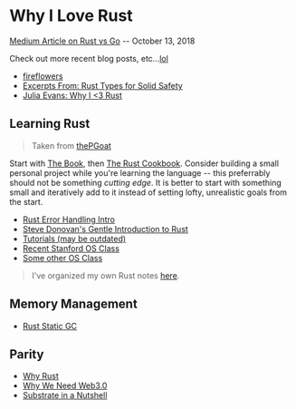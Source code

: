 # Why I Love Rust

[Medium Article on Rust vs Go](https://medium.com/@george3d6/the-success-of-go-heralds-that-of-rust-73cb2e4c0500) -- October 13, 2018

Check out more recent blog posts, etc...[lol](http://lmgtfy.com/?q=Why+I+love+Rust)

* [fireflowers](https://brson.github.io/fireflowers/)
* [Excerpts From: Rust Types for Solid Safety](https://web.stanford.edu/class/cs140e/notes/lec2/paper.pdf)
* [Julia Evans: Why I <3 Rust](https://jvns.ca/blog/2016/01/10/why-i-rust/)

## Learning Rust
> Taken from [thePGoat](https://github.com/thePGoat/madamePsychosis)

Start with [The Book](https://doc.rust-lang.org/book/), then [The Rust Cookbook](https://rust-lang-nursery.github.io/rust-cookbook/). Consider building a small personal project while you're learning the language -- this preferrably should not be something *cutting edge*. It is better to start with something small and iteratively add to it instead of setting lofty, unrealistic goals from the start. 

* [Rust Error Handling Intro](https://brson.github.io/2016/11/30/starting-with-error-chain)
* [Steve Donovan's Gentle Introduction to Rust](https://stevedonovan.github.io/rust-gentle-intro/readme.html)
* [Tutorials (may be outdated)](http://aml3.github.io/RustTutorial/html/toc.html)
* [Recent Stanford OS Class](https://web.stanford.edu/class/cs140e/syllabus/#schedule)
* [Some other OS Class](http://ozark.hendrix.edu/~ferrer/courses/os/)

> I've organized my own Rust notes [here](https://github.com/AmarRSingh/CS1501/tree/master/Tracks/AppDev/Rust).

## Memory Management

* [Rust Static GC](https://words.steveklabnik.com/borrow-checking-escape-analysis-and-the-generational-hypothesis)

## Parity
* [Why Rust](https://medium.com/paritytech/why-rust-846fd3320d3f)
* [Why We Need Web3.0](https://medium.com/@gavofyork/why-we-need-web-3-0-5da4f2bf95abs)
* [Substrate in a Nutshell](https://www.parity.io/substrate-in-a-nutshell/)
